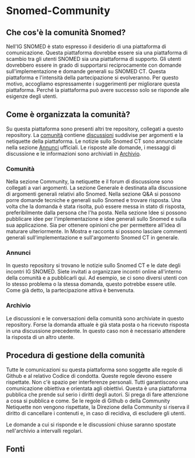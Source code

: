 # Snomed-Community
## Che cos'è la comunità Snomed?
Nell'IG SNOMED è stato espresso il desiderio di una piattaforma di comunicazione. Questa piattaforma dovrebbe essere sia una piattaforma di scambio tra gli utenti SNOMED sia una piattaforma di supporto. Gli utenti dovrebbero essere in grado di supportarsi reciprocamente con domande sull'implementazione e domande generali su SNOMED CT. Questa piattaforma e l'intensità della partecipazione si evolveranno. Per questo motivo, accogliamo espressamente i suggerimenti per migliorare questa piattaforma. Perché la piattaforma può avere successo solo se risponde alle esigenze degli utenti.

## Come è organizzata la comunità?
Su questa piattaforma sono presenti altri tre repository, collegati a questo repository. La [comunità](https://github.com/ehealthsuisse/Community/blob/main/README.md) contiene [discussioni](https://github.com/ehealthsuisse/Community/discussions) suddivise per argomenti e la netiquette della piattaforma. Le notizie sullo Snomed CT sono annunciate nella sezione [Annunci]() ufficiali. Le risposte alle domande, i messaggi di discussione e le informazioni sono archiviati in [Archivio]().

### Comunità
Nella sezione Community, la netiquette e il forum di discussione sono collegati a vari argomenti. La sezione Generale è destinata alla discussione di argomenti generali relativi allo Snomed. Nella sezione Q&A si possono porre domande tecniche e generali sullo Snomed e trovare risposta. Una volta che la domanda è stata risolta, può essere messa in stato di risposta, preferibilmente dalla persona che l'ha posta. Nella sezione Idee si possono pubblicare idee per l'implementazione e idee generali sullo Snomed e sulla sua applicazione. Sia per ottenere opinioni che per permettere all'idea di maturare ulteriormente. In Mostra e racconta si possono lasciare commenti generali sull'implementazione e sull'argomento Snomed CT in generale.

### Annunci
In questo repository si trovano le notizie sullo Snomed CT e le date degli incontri IG SNOMED. Siete invitati a organizzare incontri online all'interno della comunità e a pubblicarli qui. Ad esempio, se ci sono diversi utenti con lo stesso problema o la stessa domanda, questo potrebbe essere utile. Come già detto, la partecipazione attiva è benvenuta.

### Archivio
Le discussioni e le conversazioni della comunità sono archiviate in questo repository. Forse la domanda attuale è già stata posta o ha ricevuto risposta in una discussione precedente. In questo caso non è necessario attendere la risposta di un altro utente.

## Procedura di gestione della comunità
Tutte le comunicazioni su questa piattaforma sono soggette alle regole di Github e al relativo Codice di condotta. Queste regole devono essere rispettate. Non c'è spazio per interferenze personali. Tutti garantiscono una comunicazione obiettiva e orientata agli obiettivi. Questa è una piattaforma pubblica che prende sul serio i diritti degli autori. Si prega di fare attenzione a cosa si pubblica e come. Se le regole di Github o della Community Netiquette non vengono rispettate, la Direzione della Community si riserva il diritto di cancellare i contenuti e, in caso di recidiva, di escludere gli utenti.

Le domande a cui si risponde e le discussioni chiuse saranno spostate nell'archivio a intervalli regolari.

## Fonti

